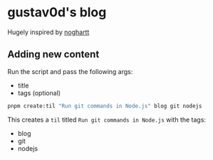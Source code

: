 # gustav0d's blog

Hugely inspired by [noghartt](https://noghartt.dev/)

## Adding new content

Run the script and pass the following args:

- title
- tags (optional)

```sh
pnpm create:til "Run git commands in Node.js" blog git nodejs
```

This creates a `til` titled `Run git commands in Node.js` with the tags:

- blog
- git
- nodejs
